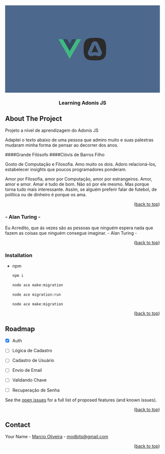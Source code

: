 <div id="top"></div>

<!-- PROJECT LOGO -->
<br />
<div align="center">
  
<img src="./ReadMeFiles/AddingVueTo AnAdonisJS Application.png" align="center">
  <h3 align="center">Learning Adonis JS</h3>

  
</div>

## About The Project


Projeto a nível de aprendizagem do Adonis JS

Adaptei o texto abaixo de uma pessoa que admiro muito e suas palestras mudaram minha forma de pensar ao decorrer dos anos.

####Grande Filósofo
####Clóvis de Barros Filho 


Gosto de Computação e Filosofia. Amo muito os dois. Adoro relacioná-los, estabelecer insights que poucos programadores  ponderam. 

Amor por Filosofia, amor por Computação, amor por estrangeiros. Amor, amor e amor. Amar é tudo de bom. Não só por ele mesmo. Mas porque torna tudo mais interessante. Assim, se alguém preferir falar de futebol, de política ou de dinheiro é porque os ama.



<p align="right">(<a href="#top">back to top</a>)</p>



### - Alan Turing -

Eu Acredito, que ás vezes são as pessoas que ninguém espera nada que fazem as coisas que ninguém consegue imaginar. - Alan Turing -



<p align="right">(<a href="#top">back to top</a>)</p>








### Installation




* npm
  ```sh
  npm i
  ```

 
  ```sh
  node ace make:migration
  ```

   ```sh
  node ace migration:run
  ```

   ```sh
  node ace make:migration
  ```




<p align="right">(<a href="#top">back to top</a>)</p>



<!-- ROADMAP -->
## Roadmap

- [x] Auth
- [ ] Lógica de Cadastro
- [ ] Cadastro de Usuário
- [ ] Envio de Email
- [ ] Validando Chave
- [ ] Recuperação de Senha
   

See the [open issues](https://github.com/othneildrew/Best-README-Template/issues) for a full list of proposed features (and known issues).

<p align="right">(<a href="#top">back to top</a>)</p>



<!-- CONTRIBUTING -->

<!-- CONTACT -->
## Contact

Your Name - [Marcio Oliveira](https://www.linkedin.com/in/marcio-oliveira-4a9576b6/) - modbits@gmail.com


<p align="right">(<a href="#top">back to top</a>)</p>



<!-- ACKNOWLEDGMENTS -->






<!-- MARKDOWN LINKS & IMAGES -->
<!-- https://www.markdownguide.org/basic-syntax/#reference-style-links -->
[contributors-shield]: https://img.shields.io/github/contributors/othneildrew/Best-README-Template.svg?style=for-the-badge
[contributors-url]: https://github.com/othneildrew/Best-README-Template/graphs/contributors
[forks-shield]: https://img.shields.io/github/forks/othneildrew/Best-README-Template.svg?style=for-the-badge
[forks-url]: https://github.com/othneildrew/Best-README-Template/network/members
[stars-shield]: https://img.shields.io/github/stars/othneildrew/Best-README-Template.svg?style=for-the-badge
[stars-url]: https://github.com/othneildrew/Best-README-Template/stargazers
[issues-shield]: https://img.shields.io/github/issues/othneildrew/Best-README-Template.svg?style=for-the-badge
[issues-url]: https://github.com/othneildrew/Best-README-Template/issues
[license-shield]: https://img.shields.io/github/license/othneildrew/Best-README-Template.svg?style=for-the-badge
[license-url]: https://github.com/othneildrew/Best-README-Template/blob/master/LICENSE.txt
[linkedin-shield]: https://img.shields.io/badge/-LinkedIn-black.svg?style=for-the-badge&logo=linkedin&colorB=555
[linkedin-url]: https://linkedin.com/in/othneildrew
[product-screenshot]: images/screenshot.png
[Next.js]: https://img.shields.io/badge/next.js-000000?style=for-the-badge&logo=nextdotjs&logoColor=white
[Next-url]: https://nextjs.org/
[React.js]: https://img.shields.io/badge/React-20232A?style=for-the-badge&logo=react&logoColor=61DAFB
[React-url]: https://reactjs.org/
[Vue.js]: https://img.shields.io/badge/Vue.js-35495E?style=for-the-badge&logo=vuedotjs&logoColor=4FC08D
[Vue-url]: https://vuejs.org/
[Angular.io]: https://img.shields.io/badge/Angular-DD0031?style=for-the-badge&logo=angular&logoColor=white
[Angular-url]: https://angular.io/
[Svelte.dev]: https://img.shields.io/badge/Svelte-4A4A55?style=for-the-badge&logo=svelte&logoColor=FF3E00
[Svelte-url]: https://svelte.dev/
[Laravel.com]: https://img.shields.io/badge/Laravel-FF2D20?style=for-the-badge&logo=laravel&logoColor=white
[Laravel-url]: https://laravel.com
[Bootstrap.com]: https://img.shields.io/badge/Bootstrap-563D7C?style=for-the-badge&logo=bootstrap&logoColor=white
[Bootstrap-url]: https://getbootstrap.com
[JQuery.com]: https://img.shields.io/badge/jQuery-0769AD?style=for-the-badge&logo=jquery&logoColor=white
[JQuery-url]: https://jquery.com 
